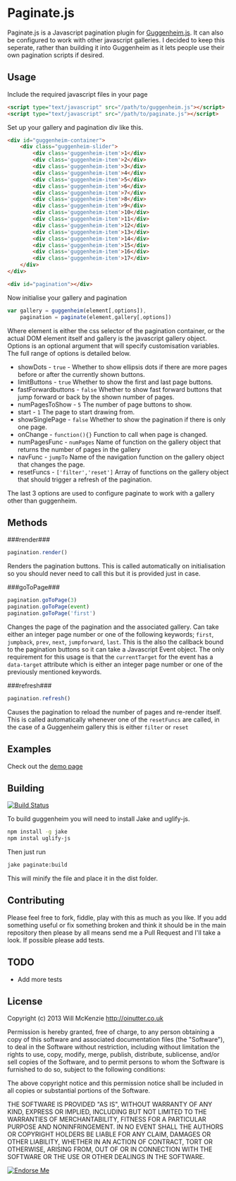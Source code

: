 Paginate.js
===========

Paginate.js is a Javascript pagination plugin for [Guggenheim.js](https://github.com/OiNutter/guggenheim.js). It can also
be configured to work with other javascript galleries. I decided to keep this seperate, rather than building it into 
Guggenheim as it lets people use their own pagination scripts if desired.

Usage
-----

Include the required javascript files in your page

```html
<script type="text/javascript" src="/path/to/guggenheim.js"></script>
<script type="text/javascript" src="/path/to/paginate.js"></script>
```

Set up your gallery and pagination div like this.

```html
<div id="guggenheim-container">
	<div class="guggenheim-slider">
		<div class='guggenheim-item'>1</div>
		<div class='guggenheim-item'>2</div>
		<div class='guggenheim-item'>3</div>
		<div class='guggenheim-item'>4</div>
		<div class='guggenheim-item'>5</div>
		<div class='guggenheim-item'>6</div>
		<div class='guggenheim-item'>7</div>
		<div class='guggenheim-item'>8</div>
		<div class='guggenheim-item'>9</div>
		<div class='guggenheim-item'>10</div>
		<div class='guggenheim-item'>11</div>
		<div class='guggenheim-item'>12</div>
		<div class='guggenheim-item'>13</div>
		<div class='guggenheim-item'>14</div>
		<div class='guggenheim-item'>15</div>
		<div class='guggenheim-item'>16</div>
		<div class='guggenheim-item'>17</div>
	</div>
</div>

<div id="pagination"></div>
```

Now initialise your gallery and pagination

```Javascript
var gallery = guggenheim(element[,options]),
	pagination = paginate(element,gallery[,options])
```

Where element is either the css selector of the pagination container, or the actual DOM element itself and gallery is the javascript gallery object. Options is an optional argument that will specify customisation variables. The full range of options is detailed 
below.

* showDots - `true` - Whether to show ellipsis dots if there are more pages before or after the currently shown buttons.
* limitButtons - `true` Whether to show the first and last page buttons.
* fastForwardbuttons - `false` Whether to show fast forward buttons that jump forward or back by the shown number of pages.
* numPagesToShow - `5` The number of page buttons to show.
* start - `1` The page to start drawing from.
* showSinglePage - `false` Whether to show the pagination if there is only one page.
* onChange - `function(){}` Function to call when page is changed.
* numPagesFunc - `numPages` Name of function on the gallery object that returns the number of pages in the gallery
* navFunc - `jumpTo` Name of the navigation function on the gallery object that changes the page.
* resetFuncs - `['filter','reset']` Array of functions on the gallery object that should trigger a refresh of the pagination.

The last 3 options are used to configure paginate to work with a gallery other than guggenheim.

Methods
-------

###render###

```Javascript
pagination.render()
```

Renders the pagination buttons. This is called automatically on initialisation so you should never need to call this but it is
provided just in case.

###goToPage###

```Javascript
pagination.goToPage(3)
pagination.goToPage(event)
pagination.goToPage('first')
```

Changes the page of the pagination and the associated gallery. Can take either an integer page number or one of the following keywords; `first`, `jumpback`, `prev`, `next`, `jumpforward`, `last`. This is the also the callback bound to the pagination buttons so it can take a Javascript Event object. The only requirement for this usage is that the `currentTarget` for the event has a `data-target` attribute which is either an integer page number or one of the previously mentioned keywords.

###refresh###

```Javascript
pagination.refresh()
```

Causes the pagination to reload the number of pages and re-render itself. This is called automatically whenever one of the `resetFuncs` are called, in the case of a Guggenheim gallery this is either `filter` or `reset`

Examples
--------

Check out the [demo page](http://oinutter.github.com/paginate.js)

Building
--------

[![Build Status](https://secure.travis-ci.org/OiNutter/paginate.js.png)](http://travis-ci.org/OiNutter/paginate.js)

To build guggenheim you will need to install Jake and uglify-js.

``` bash
npm install -g jake
npm instal uglify-js
```

Then just run

``` bash
jake paginate:build
```

This will minify the file and place it in the dist folder.

Contributing
------------

Please feel free to fork, fiddle, play with this as much as you like. If you add something useful or fix something broken and think it should be in the main repository then please by all means send me a Pull Request and I'll take a look. If possible please add tests.

TODO
----

* Add more tests

License
-------

Copyright (c) 2013 Will McKenzie
http://oinutter.co.uk

Permission is hereby granted, free of charge, to any person obtaining
a copy of this software and associated documentation files (the
"Software"), to deal in the Software without restriction, including
without limitation the rights to use, copy, modify, merge, publish,
distribute, sublicense, and/or sell copies of the Software, and to
permit persons to whom the Software is furnished to do so, subject to
the following conditions:

The above copyright notice and this permission notice shall be
included in all copies or substantial portions of the Software.

THE SOFTWARE IS PROVIDED "AS IS", WITHOUT WARRANTY OF ANY KIND,
EXPRESS OR IMPLIED, INCLUDING BUT NOT LIMITED TO THE WARRANTIES OF
MERCHANTABILITY, FITNESS FOR A PARTICULAR PURPOSE AND
NONINFRINGEMENT. IN NO EVENT SHALL THE AUTHORS OR COPYRIGHT HOLDERS BE
LIABLE FOR ANY CLAIM, DAMAGES OR OTHER LIABILITY, WHETHER IN AN ACTION
OF CONTRACT, TORT OR OTHERWISE, ARISING FROM, OUT OF OR IN CONNECTION
WITH THE SOFTWARE OR THE USE OR OTHER DEALINGS IN THE SOFTWARE.



[![Endorse Me](http://api.coderwall.com/OiNutter/endorsecount.png)](http://coderwall.com/OiNutter)

